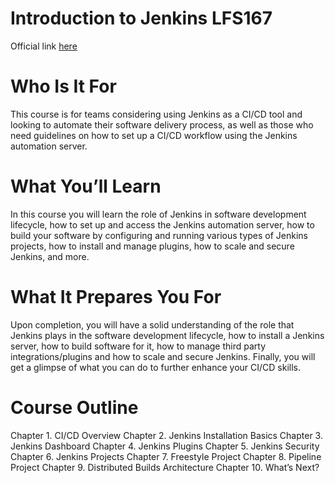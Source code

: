 # Introduction to Jenkins LFS167

Official link [here](https://training.linuxfoundation.org/training/introduction-to-jenkins-lfs167/)

# Who Is It For

This course is for teams considering using Jenkins as a CI/CD tool and looking to automate their software delivery process, as well as those who need guidelines on how to set up a CI/CD workflow using the Jenkins automation server.

# What You’ll Learn

In this course you will learn the role of Jenkins in software development lifecycle, how to set up and access the Jenkins automation server, how to build your software by configuring and running various types of Jenkins projects, how to install and manage plugins, how to scale and secure Jenkins, and more.

# What It Prepares You For

Upon completion, you will have a solid understanding of the role that Jenkins plays in the software development lifecycle, how to install a Jenkins server, how to build software for it, how to manage third party integrations/plugins and how to scale and secure Jenkins. Finally, you will get a glimpse of what you can do to further enhance your CI/CD skills.

# Course Outline

Chapter 1. CI/CD Overview
Chapter 2. Jenkins Installation Basics
Chapter 3. Jenkins Dashboard
Chapter 4. Jenkins Plugins
Chapter 5. Jenkins Security
Chapter 6. Jenkins Projects
Chapter 7. Freestyle Project
Chapter 8. Pipeline Project
Chapter 9. Distributed Builds Architecture
Chapter 10. What’s Next?